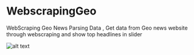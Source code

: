 # WebscrapingGeo
WebScraping Geo News Parsing Data , Get data from Geo news website through webscraping and show top headlines in slider

![alt text](https://github.com/[username]/[reponame]/blob/[branch]/image.jpg?raw=true)
